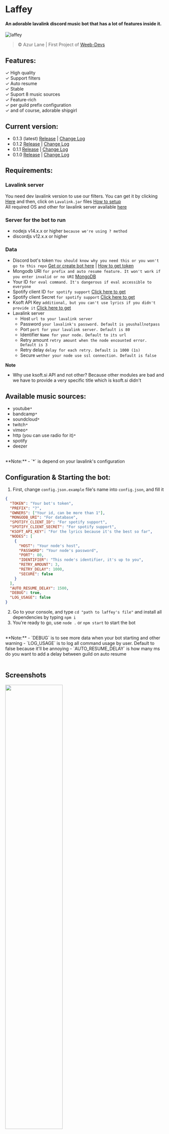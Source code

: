 # Laffey
#### An adorable lavalink discord music bot that has a lot of features inside it.
![laffey](https://i.imgur.com/P8Hd8LI_d.webp?maxwidth=640&shape=thumb&fidelity=medium)
> © Azur Lane | First Project of [Weeb-Devs](https://www.github.com/Weeb-Devs)


## Features:
✓ High quality  
✓ Support filters  
✓ Auto resume  
✓ Stable  
✓ Suport 8 music sources  
✓ Feature-rich  
✓ per guild prefix configuration  
✓ and of course, adorable shipgirl  

## Current version:
- 0.1.3 (latest) [Release](https://github.com/Weeb-Devs/Laffey/releases/tag/0.1.3) | [Change Log](https://github.com/Weeb-Devs/Laffey/blob/main/readme/changelogs/0.1.3.md) 
- 0.1.2 [Release](https://github.com/Weeb-Devs/Laffey/releases/tag/0.1.2) | [Change Log](https://github.com/Weeb-Devs/Laffey/blob/main/readme/changelogs/0.1.2.md) 
- 0.1.1 [Release](https://github.com/Weeb-Devs/Laffey/releases/tag/0.1.1) | [Change Log](https://github.com/Weeb-Devs/Laffey/blob/main/readme/changelogs/0.1.1.md) 
- 0.1.0 [Release](https://github.com/Weeb-Devs/Laffey/releases/tag/0.1.0) | [Change Log](https://github.com/Weeb-Devs/Laffey/blob/main/readme/changelogs/0.1.0.md) 

## Requirements:
### Lavalink server
You need dev lavalink version to use our filters. You can get it by clicking [Here](https://ci.fredboat.com/viewLog.html?buildId=8767&buildTypeId=Lavalink_Build&tab=artifacts&branch_Lavalink=refs%2Fheads%2Fdev) and then, click on `Lavalink.jar` files [How to setup](https://github.com/Weeb-Devs/Laffey/blob/main/readme/LAVALINK_INSTALLATION.md)  
All required OS and other for lavalink server available [here](https://github.com/freyacodes/Lavalink#requirements)

### Server for the bot to run
- nodejs v14.x.x or higher `because we're using ? method`
- discordjs v12.x.x or higher

### Data
- Discord bot's token `You should know why you need this or you won't go to this repo` [Get or create bot here](https://discord.com/developers/applications) | [How to get token](https://github.com/Weeb-Devs/Laffey/blob/main/readme/CREATE_FIRST_BOT.md)
- Mongodb URI `for prefix and auto resume feature. It won't work if you enter invalid or no URI` [MongoDB](https://account.mongodb.com/account/login)
- Your ID `for eval command. It's dangerous if eval accessible to everyone`
- Spotify client ID `for spotify support` [Click here to get](https://developer.spotify.com/dashboard/login)
- Spotify client Secret `for spotify support` [Click here to get](https://developer.spotify.com/dashboard/login)
- Ksoft API Key `additional, but you can't use lyrics if you didn't provide it` [Click here to get](https://api.ksoft.si/?ref=ksoft.si#get-started)
- Lavalink server
    - Host `url to your lavalink server`
    - Password `your lavalink's password. Default is youshallnotpass`
    - Port `port for your lavalink server. Default is 80`
    - Identifier `Name for your node. Default to its url`
    - Retry amount `retry amount when the node encounted error. Default is 3`
    - Retry delay `delay for each retry. Default is 1000 (1s)`
    - Secure `wether your node use ssl connection. Default is false`   

**Note**  
- Why use ksoft.si API and not other? Because other modules are bad and we have to provide a very specific title which is ksoft.si didn't

## Available music sources:
- youtube`*`
- bandcamp`*`
- soundcloud`*`
- twitch`*`
- vimeo`*`
- http (you can use radio for it)`*`
- spotify
- deezer
<br>  
  **Note:**  
    - `*` is depend on your lavalink's configuration

## Configuration & Starting the bot:
1. First, change `config.json.example` file's name into `config.json`, and fill it
```json
{
  "TOKEN": "Your bot's token",
  "PREFIX": "?",
  "OWNERS": ["Your id, can be more than 1"],
  "MONGODB_URI": "For database",
  "SPOTIFY_CLIENT_ID": "For spotify support",
  "SPOTIFY_CLIENT_SECRET": "For spotify support",
  "KSOFT_API_KEY": "For the lyrics because it's the best so far",
  "NODES": [
    {
      "HOST": "Your node's host",
      "PASSWORD": "Your node's password",
      "PORT": 80,
      "IDENTIFIER": "This node's identifier, it's up to you",
      "RETRY_AMOUNT": 3,
      "RETRY_DELAY": 1000,
      "SECURE": false
    }
  ],
  "AUTO_RESUME_DELAY": 1500,
  "DEBUG": true,
  "LOG_USAGE": false
}
```
2. Go to your console, and type `cd "path to laffey's file"` and install all dependencies by typing `npm i`
3. You're ready to go, use `node .` or `npm start` to start the bot  
<br>  
  **Note:**
    - `DEBUG` is to see more data when your bot starting and other warning
    - `LOG_USAGE` is to log all command usage by user. Default to false because it'll be annoying
    - `AUTO_RESUME_DELAY` is how many ms do you want to add a delay between guild on auto resume
<br>
<br>

## Screenshots  
<img align="center" width="60%" src="https://i.imgur.com/i3HM69M.png">   
   <br>
   <br><br>
  <img align="center" width="60%" src="https://takiyo.is-ne.at/l11Dyy.png">

## Commands
- music
    - play `play music from 7 music sources`   
        -aliases: p  
        -example: `?play https://www.youtube.com/playlist?list=PL0jh16Vp3NzVjEjKbZ3pV4f15Jze5EANV`  

     - forceplay `same like play, but this will force the player to play specific song`   
        -aliases: fp  
        -example: `?forceplay https://www.youtube.com/watch?v=dQw4w9WgXcQ`  
    
     - loop `toggle track/queue loop`   
        -aliases: l  
        -example: `?loop`  
    
     - lyrics `Get specific/current playing song's lyrics`   
        -aliases: ly  
        -example: `?lyrics [ song's title ]`  
      
     - volume `Set player's volume. 0-1000`   
        -aliases: v  
        -example: `?volume 1000`  
    
     - nowplaying `see current playing song`  
          -aliases: np    
          -example: `?nowplaying`  
    
   - move `Move song`  
          -aliases: -    
          -example: `?move 2` | `?move 4 3`  
    
    - queue `check all songs inside queue`  
          -aliases: q    
          -example: `?queue`  
    
   - skip `skip the song`  
          -aliases: s    
          -example: `?skip`  
       
  - skipto `skip to specific song`  
          -aliases: st, jump, jumpto    
          -example: `?skipto 3`  
    
  - join `Join a voice channel`  
          -aliases: -    
          -example: `?join`  
    
   - leave `Leave a voice channel`  
          -aliases: stop    
          -example: `?leave`  
    
   - shuffle `Shuffle queue`  
          -aliases: -    
          -example: `?shuffle`  
    
   - clear `Clear the queue`  
          -aliases: -    
          -example: `?clear`  
    
   - bassboost `Set bassboost filter for the player`  
          -aliases: bb    
          -example: `?bassboost [reset | 1 - 2000]`  
    
   - 24h `whether the bot to leave vc when there's no user or not`  
          -aliases: -    
          -example: `?24h`  
    
   - vaporwave `Set vaporwave filter for the player`  
          -aliases: -    
          -example: `?vaporwave`  
    
   - nightcore `Set nightcore filter for the player`  
          -aliases: nc    
          -example: `?nightcore`  
    
   - 8d `Set 8d filter for the player`  
          -aliases: -    
          -example: `?8d`  
    
   - speed `Set speed for the player`  
         -aliases: -    
         -example: `?speed [reset | 0-5]`
    
   - pitch `Set pitch for the player`  
         -aliases: -    
         -example: `?pitch [reset | 0-5]`
    
   - reset `Reset the filters`  
         -aliases: -    
         -example: `?reset`
          
   - filters `Get all filters status`  
         -aliases: -    
         -example: `?filters`
      
   - remove `Remove song from queue`  
          -aliases: -    
          -example: `?remove 3`  
    
   - previous `Play song that played previously`  
          -aliases: pr    
          -example: `?previous`  
    
   - resume `Resume the player`  
          -aliases: r    
          -example: `?resume`  
    
   - pause `Pause the player`  
          -aliases: -    
          -example: `?pause`  


- config
  - prefix `get, set, or reset prefix on guild`  
      -aliases: -    
      -example: `?prefix set !` | `?prefix reset` | `?prefix get` 


- misc
  - ping `get bot's ping`  
      -aliases: -    
      -example: `?ping`  

  - help `Show list of available commands`  
      -aliases: h    
      -example: `?help play` 

  - eval `to evaluate code`  
      -aliases: -    
      -example: `?eval message.channel.send('hello')` 

  - about `Give information about this project`  
      -aliases: -    
      -example: `?about` 

  - stats `Give bot's stats`  
      -aliases: -    
      -example: `?stats adv` 

  - node `Give lavalink's stats`  
      -aliases: -    
      -example: `?node` 

  - invite `Invite your bot to another guild`  
      -aliases: -    
      -example: `?invite` 

## Description & About
Created at: Friday, 2 April 2021  
Published at: Sunday, 11 April 2021  
  [Laffey](https://github.com/Weeb-Devs/Laffey) is [Weeb-Devs](https://github.com/Weeb-Devs) 's first project. Was created by our first member aka owner, Takiyo. He really wants to make his first open source project ever. Because he wants more for coding experience. In this project, he was challenged to make project with less bugs. Hope you enjoy using Laffey!
